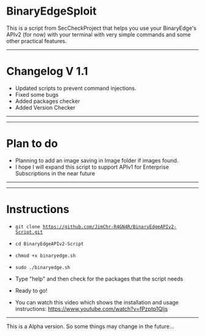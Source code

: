 # BinaryEdgeSploit

This is a script from SecCheckProject that helps you use your BinaryEdge's APIv2 (for now) with your terminal with very simple commands and some other practical features.

------------------------------------------------
# Changelog V 1.1
- Updated scripts to prevent command injections.
- Fixed some bugs
- Added packages checker
- Added Version Checker
------------------------------------------------

------------------------------------------------
# Plan to do
- Planning to add an image saving in Image folder if images found.
- I hope I will expand this script to support APIv1 for Enterprise Subscriptions in the near future
------------------------------------------------

------------------------------------------------
# Instructions
- <code>git clone https://github.com/JimChr-R4GN4R/BinaryEdgeAPIv2-Script.git</code>
- <code>cd BinaryEdgeAPIv2-Script</code>
- <code>chmod +x binaryedge.sh</code>
- <code>sudo ./binaryedge.sh</code>
- Type "help" and then check for the packages that the script needs
- Ready to go!

- You can watch this video which shows the installation and usage instructions:
https://www.youtube.com/watch?v=fPzptp1Qljs
------------------------------------------------


This is a Alpha version. So some things may change in the future...
